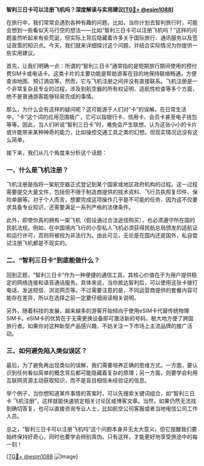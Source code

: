 **智利三日卡可以注册飞机吗？深度解读与实用建议[[TG💪+ @esim1088](https://t.me/s/esim1088)]**

在旅行中，我们常常会遇到各种有趣的问题。比如，当你计划去智利旅行时，可能会想到一些看似天马行空的想法——比如“智利三日卡可以注册飞机吗？”这样的问题虽然听起来有些荒诞，但实际上背后隐藏着许多关于国际旅行、通讯服务以及签证政策的知识点。今天，我们就来详细探讨这个问题，并结合实际情况为你提供一些实用建议。

首先，让我们明确一点：所谓的“智利三日卡”通常指的是短期旅行期间使用的预付费SIM卡或电话卡。这类卡片的主要功能是帮助游客在目的地保持联络畅通，方便查询地图、预订酒店等。然而，它与飞机注册之间并没有直接联系。飞机注册是一个非常复杂且专业的过程，涉及到航空器的所有权证明、适航性检查等多个方面，绝不是普通游客能够轻易完成的事情。

那么，为什么会有这样的疑问呢？这可能源于人们对“卡”的误解。在日常生活中，“卡”这个词的应用范围极广，它可以指银行卡、信用卡、会员卡甚至电子钱包等等。因此，当人们听说“智利三日卡”时，难免会产生联想，认为这张小小的卡片或许能带来某种神奇的能力，比如操控交通工具之类的幻想。但现实情况远没有这么简单。

接下来，我们从几个角度来分析这个话题：

### 一、什么是飞机注册？
飞机注册是指将一架航空器正式登记到某个国家或地区政府机构的过程。这一过程需要提交大量文件，包括但不限于制造商提供的技术资料、飞行员执照复印件、保险单据等。对于个人而言，想要完成这项操作几乎是不可能的任务，因为这不仅要求具备专业知识，还需要满足一系列严格的法律条件。

此外，即使你真的拥有一架飞机（假设通过合法途径购买），也必须遵守所在国的民航法规。例如，在中国境内飞行的小型私人飞机必须获得民航总局颁发的适航证和运行许可，否则将被视为非法行为。由此可见，无论是在国内还是国外，私自尝试注册飞机都是不现实的。

### 二、“智利三日卡”到底能做什么？
回到正题，“智利三日卡”作为一种便捷的通信工具，其核心价值在于为用户提供稳定的网络连接和语音通话服务。具体来说，当你抵达智利后，可以使用这张卡拨打电话、发送短信、浏览网页等。不过需要注意的是，不同运营商提供的套餐内容可能存在差异，所以在选择之前一定要仔细阅读相关说明。

另外，随着科技的发展，越来越多的游客开始倾向于使用eSIM卡代替传统物理SIM卡。eSIM卡的优势在于无需更换设备即可激活新的号码，极大地方便了跨国旅行者。如果你对这种新型产品感兴趣，不妨关注一下市场上主流品牌的推广活动。

### 三、如何避免陷入类似误区？
最后，为了避免再出现类似的误解，我们需要培养正确的思维方式。一方面，要认识到任何看似简单的概念背后都可能隐藏着复杂的原理；另一方面，则要学会利用互联网资源主动获取知识，而不是盲目相信未经验证的信息。

举个例子，当你想知道某件事情的答案时，可以先搜索关键词组合，如“智利三日卡 飞机注册”，这样就能快速锁定相关讨论区或博客文章。当然，如果仍然无法找到确切答复，也可以直接咨询专业人士，比如航空公司客服或者当地电信公司工作人员。

总之，“智利三日卡可以注册飞机吗”这个问题本身并无太大意义，但它提醒我们要始终保持好奇心，同时也要学会辨别真伪。只有这样，才能更好地享受旅途中的每一刻！

[[TG💪+ @esim1088](https://t.me/s/esim1088) ![Image](https://i.postimg.cc/4NQfJmqS/Snipaste-2025-05-13-00-14-12.png)]